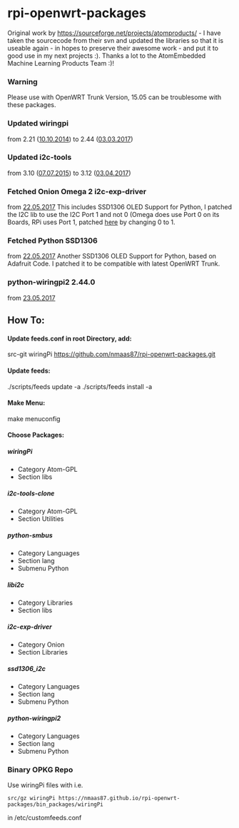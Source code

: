 # rpi-openwrt-packages

Original work by https://sourceforge.net/projects/atomproducts/ - I have taken the sourcecode from their svn and updated the libraries so that it is useable again - in hopes to preserve their awesome work - and put it to good use in my next projects :).
Thanks a lot to the AtomEmbedded Machine Learning Products Team :)!

### Warning
Please use with OpenWRT Trunk Version, 15.05 can be troublesome with these packages.

### Updated wiringpi 
from 2.21 ([10.10.2014](https://git.drogon.net/?p=wiringPi;a=commit;h=0a9fdeb29d31609ef834f050bdb8a7a65cd35e2b)) to 2.44 ([03.03.2017](https://git.drogon.net/?p=wiringPi;a=commit;h=96344ff7125182989f98d3be8d111952a8f74e15))

### Updated i2c-tools
from 3.10 ([07.07.2015](https://github.com/groeck/i2c-tools/commit/9726bed900c1e4a46b2c024a43dec987215570be)) to 3.12 ([03.04.2017](https://github.com/groeck/i2c-tools/commit/fe13737567e7733d8cbe587a08ccb7af5ff8ee8e))

### Fetched Onion Omega 2 i2c-exp-driver
from [22.05.2017](https://github.com/OnionIoT/OpenWRT-Packages/commit/6ef97880bf5a33936a6c73e3b0c249319b4cc648)
This includes SSD1306 OLED Support for Python, I patched the I2C lib to use the I2C Port 1 and not 0 (Omega does use Port 0 on its Boards, RPi uses Port 1, patched [here](https://github.com/nmaas87/rpi-openwrt-packages/blob/master/src/i2c-exp-driver/include/onion-i2c.h#L29) by changing 0 to 1. 

### Fetched Python SSD1306
from [22.05.2017](https://github.com/polkabana/bsb_ssd1306_i2c)
Another SSD1306 OLED Support for Python, based on Adafruit Code. I patched it to be compatible with latest OpenWRT Trunk.

### python-wiringpi2 2.44.0
from [23.05.2017](https://pypi.python.org/pypi/wiringpi)


## How To:

#### Update feeds.conf in root Directory, add:
src-git wiringPi https://github.com/nmaas87/rpi-openwrt-packages.git

#### Update feeds:
./scripts/feeds update -a
./scripts/feeds install -a

#### Make Menu:
make menuconfig

#### Choose Packages:

##### wiringPi
- Category Atom-GPL
- Section libs

##### i2c-tools-clone
- Category Atom-GPL
- Section Utilities

##### python-smbus
- Category Languages
- Section lang
- Submenu Python

##### libi2c
- Category Libraries
- Section libs

##### i2c-exp-driver
- Category Onion
- Section Libraries

##### ssd1306_i2c
- Category Languages
- Section lang
- Submenu Python

##### python-wiringpi2
- Category Languages
- Section lang
- Submenu Python


### Binary OPKG Repo

Use wiringPi files with i.e.
```
src/gz wiringPi https://nmaas87.github.io/rpi-openwrt-packages/bin_packages/wiringPi
```
in /etc/customfeeds.conf
